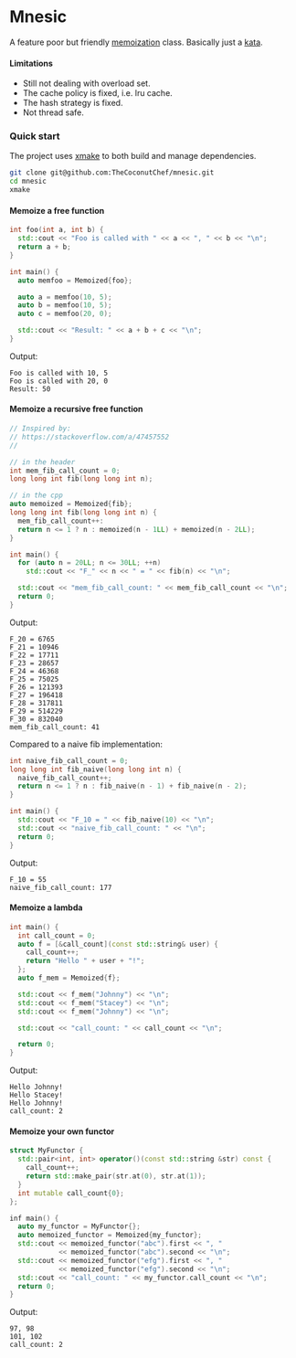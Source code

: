 # Mnesic

A feature poor but friendly [memoization](https://en.wikipedia.org/wiki/Memoization) class. Basically just a [kata](http://codekata.com/).

#### Limitations

- Still not dealing with overload set.
- The cache policy is fixed, i.e. lru cache.
- The hash strategy is fixed.
- Not thread safe.

### Quick start

The project uses [xmake](https://xmake.io/#/?id=build-a-project) to both build and manage dependencies.

```bash
git clone git@github.com:TheCoconutChef/mnesic.git
cd mnesic
xmake
```

#### Memoize a free function

```c++
int foo(int a, int b) {
  std::cout << "Foo is called with " << a << ", " << b << "\n";
  return a + b;
}

int main() {
  auto memfoo = Memoized{foo};

  auto a = memfoo(10, 5);
  auto b = memfoo(10, 5);
  auto c = memfoo(20, 0);

  std::cout << "Result: " << a + b + c << "\n";
}
```
Output:
```
Foo is called with 10, 5
Foo is called with 20, 0
Result: 50
```

#### Memoize a recursive free function

```c++
// Inspired by:
// https://stackoverflow.com/a/47457552
//

// in the header
int mem_fib_call_count = 0;
long long int fib(long long int n); 

// in the cpp
auto memoized = Memoized{fib};
long long int fib(long long int n) {
  mem_fib_call_count++:
  return n <= 1 ? n : memoized(n - 1LL) + memoized(n - 2LL);
}

int main() {
  for (auto n = 20LL; n <= 30LL; ++n)
    std::cout << "F_" << n << " = " << fib(n) << "\n";

  std::cout << "mem_fib_call_count: " << mem_fib_call_count << "\n";
  return 0;
}
```
Output:
```
F_20 = 6765
F_21 = 10946
F_22 = 17711
F_23 = 28657
F_24 = 46368
F_25 = 75025
F_26 = 121393
F_27 = 196418
F_28 = 317811
F_29 = 514229
F_30 = 832040
mem_fib_call_count: 41
```
Compared to a naive fib implementation:
```c++
int naive_fib_call_count = 0;
long long int fib_naive(long long int n) {
  naive_fib_call_count++;
  return n <= 1 ? n : fib_naive(n - 1) + fib_naive(n - 2);
}

int main() {
  std::cout << "F_10 = " << fib_naive(10) << "\n";
  std::cout << "naive_fib_call_count: " << "\n";
  return 0;
}
```
Output:
```
F_10 = 55
naive_fib_call_count: 177
```

#### Memoize a lambda

```c++
int main() {
  int call_count = 0;
  auto f = [&call_count](const std::string& user) { 
    call_count++;
    return "Hello " + user + "!"; 
  };
  auto f_mem = Memoized{f};

  std::cout << f_mem("Johnny") << "\n";
  std::cout << f_mem("Stacey") << "\n";
  std::cout << f_mem("Johnny") << "\n";

  std::cout << "call_count: " << call_count << "\n";

  return 0;
}
```
Output:
```
Hello Johnny!
Hello Stacey!
Hello Johnny!
call_count: 2
```

#### Memoize your own functor

```c++
struct MyFunctor {
  std::pair<int, int> operator()(const std::string &str) const {
    call_count++;
    return std::make_pair(str.at(0), str.at(1));
  }
  int mutable call_count{0};
};

inf main() {
  auto my_functor = MyFunctor{};
  auto memoized_functor = Memoized{my_functor};
  std::cout << memoized_functor("abc").first << ", "
            << memoized_functor("abc").second << "\n";
  std::cout << memoized_functor("efg").first << ", "
            << memoized_functor("efg").second << "\n";
  std::cout << "call_count: " << my_functor.call_count << "\n";
  return 0;
}
```
Output:
```
97, 98
101, 102
call_count: 2
```
